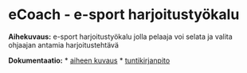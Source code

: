 # eCoach - e-sport harjoitustyökalu

**Aihekuvaus:** e-sport harjoitustyökalu jolla pelaaja voi selata ja valita ohjaajan antamia harjoitustehtävä

**Dokumentaatio:**
    * [aiheen kuvaus](dokumentaatio/aiheenKuvausJaRakenne.md)
    * [tuntikirjanpito](dokumentaatio/tuntikirjanpito.md)
